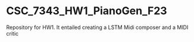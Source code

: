 # CSC_7343_HW1_PianoGen_F23
Repository for HW1. It entailed creating a LSTM Midi composer and a MIDI critic
